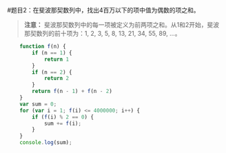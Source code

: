 #题目2：在斐波那契数列中，找出4百万以下的项中值为偶数的项之和。
>**注意：** 斐波那契数列中的每一项被定义为前两项之和。从1和2开始，斐波那契数列的前十项为：1, 2, 3, 5, 8, 13, 21, 34, 55, 89, ...。
``` javascript
    function f(n) {
        if (n == 1) {
            return 1
        }
        if (n == 2) {
            return 2
        }
        return f(n - 1) + f(n - 2)
    }
    var sum = 0;
    for (var i = 1; f(i) <= 4000000; i++) {
        if (f(i) % 2 == 0) {
            sum += f(i);
        }
    }
    console.log(sum);
```